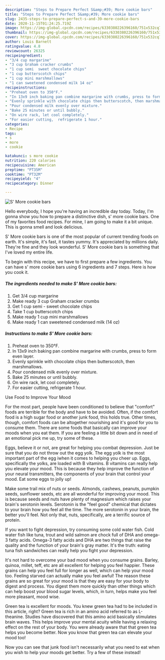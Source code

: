 ```yaml
---
description: "Steps to Prepare Perfect S&amp;#39; More cookie bars"
title: "Steps to Prepare Perfect S&amp;#39; More cookie bars"
slug: 2435-steps-to-prepare-perfect-s-and-39-more-cookie-bars
date: 2020-11-15T01:24:25.719Z
image: https://img-global.cpcdn.com/recipes/6330380226396160/751x532cq70/s-more-cookie-bars-recipe-main-photo.jpg
thumbnail: https://img-global.cpcdn.com/recipes/6330380226396160/751x532cq70/s-more-cookie-bars-recipe-main-photo.jpg
cover: https://img-global.cpcdn.com/recipes/6330380226396160/751x532cq70/s-more-cookie-bars-recipe-main-photo.jpg
author: Louis Barnett
ratingvalue: 4.8
reviewcount: 26325
recipeingredient:
- "3/4 cup margarine"
- "3 cup Graham cracker crumbs"
- "1 cup semi  sweet chocolate chips"
- "1 cup butterscotch chips"
- "1 cup mini marshmallows"
- "1 can sweetened condensed milk 14 oz"
recipeinstructions:
- "Preheat oven to 350°F."
- "In 13x9 inch baking pan combine margarine with crumbs, press to form even layer."
- "Evenly sprinkle with chocolate chips then butterscotch, then marshmallows."
- "Pour condensed milk evenly over mixture."
- "Bake 25 minutes or until bubbly."
- "On wire rack, let cool completely."
- "For easier cutting,  refrigerate 1 hour."
categories:
- Recipe
tags:
- s
- more
- cookie

katakunci: s more cookie 
nutrition: 220 calories
recipecuisine: American
preptime: "PT35M"
cooktime: "PT32M"
recipeyield: "4"
recipecategory: Dinner

---
```



![S&#39; More cookie bars](https://img-global.cpcdn.com/recipes/6330380226396160/751x532cq70/s-more-cookie-bars-recipe-main-photo.jpg)

Hello everybody, I hope you're having an incredible day today. Today, I'm gonna show you how to prepare a distinctive dish, s&#39; more cookie bars. One of my favorites food recipes. For mine, I am going to make it a bit unique. This is gonna smell and look delicious.

S&#39; More cookie bars is one of the most popular of current trending foods on earth. It's simple, it's fast, it tastes yummy. It's appreciated by millions daily. They're fine and they look wonderful. S&#39; More cookie bars is something that I've loved my entire life.




To begin with this recipe, we have to first prepare a few ingredients. You can have s&#39; more cookie bars using 6 ingredients and 7 steps. Here is how you cook it.

<!--inarticleads1-->

##### The ingredients needed to make S&#39; More cookie bars:

1. Get 3/4 cup margarine
1. Make ready 3 cup Graham cracker crumbs
1. Get 1 cup semi - sweet chocolate chips
1. Take 1 cup butterscotch chips
1. Make ready 1 cup mini marshmallows
1. Make ready 1 can sweetened condensed milk (14 oz)




<!--inarticleads2-->

##### Instructions to make S&#39; More cookie bars:

1. Preheat oven to 350°F.
1. In 13x9 inch baking pan combine margarine with crumbs, press to form even layer.
1. Evenly sprinkle with chocolate chips then butterscotch, then marshmallows.
1. Pour condensed milk evenly over mixture.
1. Bake 25 minutes or until bubbly.
1. On wire rack, let cool completely.
1. For easier cutting,  refrigerate 1 hour.




Use Food to Improve Your Mood


For the most part, people have been conditioned to believe that "comfort" foods are terrible for the body and have to be avoided. Often, if the comfort food is a high sugar food or another junk food, this holds true. Other times, though, comfort foods can be altogether nourishing and it's good for you to consume them. There are some foods that basically can improve your moods when you eat them. If you are feeling a little bit down and in need of an emotional pick me up, try some of these.

Eggs, believe it or not, are great for helping you combat depression. Just be sure that you do not throw out the egg yolk. The egg yolk is the most important part of the egg iwhen it comes to helping you cheer up. Eggs, specifically the yolks, are loaded with B vitamins. B vitamins can really help you elevate your mood. This is because they help improve the function of your neural transmitters, the components of your brain that control your mood. Eat some eggs to jolly up!

Make some trail mix of nuts or seeds. Almonds, cashews, peanuts, pumpkin seeds, sunflower seeds, etc are all wonderful for improving your mood. This is because seeds and nuts have plenty of magnesium which raises your brain's serotonin levels. Serotonin is the "feel good" chemical that dictates to your brain how you feel all the time. The more serotonin in your brain, the better you'll feel. Not only that, nuts, specifically, are a terrific source of protein.

If you want to fight depression, try consuming some cold water fish. Cold water fish like tuna, trout and wild salmon are chock full of DHA and omega-3 fatty acids. Omega-3 fatty acids and DHA are two things that raise the quality and the function of your brain's gray matter. It's the truth: eating tuna fish sandwiches can really help you fight your depression. 

It's not hard to overcome your bad mood when you consume grains. Barley, quinoa, millet, teff, etc are all excellent for helping you feel happier. These grains can help you feel full for longer as well, which can help your mood too. Feeling starved can actually make you feel awful! The reason these grains are so great for your mood is that they are easy for your body to digest and process. You digest them more quickly than other things which can help boost your blood sugar levels, which, in turn, helps make you feel more pleasant, mood wise.

Green tea is excellent for moods. You knew green tea had to be included in this article, right? Green tea is rich in an amino acid referred to as L-theanine. Studies have discovered that this amino acid basically stimulates brain waves. This helps improve your mental acuity while having a relaxing effect on the rest of your body. You were already aware that that green tea helps you become better. Now you know that green tea can elevate your mood too!

Now you can see that junk food isn't necessarily what you need to eat when you wish to help your moods get better. Try a few of these instead!

